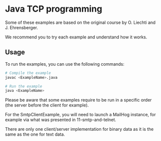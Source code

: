 # Java TCP programming

Some of these examples are based on the original course by O. Liechti and J. Ehrensberger.

We recommend you to try each example and understand how it works.

## Usage

To run the examples, you can use the following commands:

```bash
# Compile the example
javac <ExampleName>.java

# Run the example
java <ExampleName>
```

Please be aware that some examples require to be run in a specific order (the server before the client for example).

For the SmtpClientExample, you will need to launch a MailHog instance, for example via what was presented in 11-smtp-and-telnet.

There are only one client/server implementation for binary data as it is the same as the one for text data.
